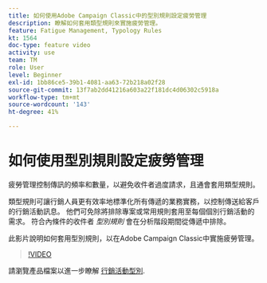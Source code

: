 ```yaml
---
title: 如何使用Adobe Campaign Classic中的型別規則設定疲勞管理
description: 瞭解如何套用類型規則來實施疲勞管理。
feature: Fatigue Management, Typology Rules
kt: 1564
doc-type: feature video
activity: use
team: TM
role: User
level: Beginner
exl-id: 1bb86ce5-39b1-4081-aa63-72b218a02f28
source-git-commit: 13f7ab2dd41216a603a22f181dc4d06302c5918a
workflow-type: tm+mt
source-wordcount: '143'
ht-degree: 41%

---
```


# 如何使用型別規則設定疲勞管理

疲勞管理控制傳訊的頻率和數量，以避免收件者過度請求，且通會套用類型規則。

類型規則可讓行銷人員更有效率地標準化所有傳遞的業務實務，以控制傳送給客戶的行銷活動訊息。 他們可免除將排除專案或常用規則套用至每個個別行銷活動的需求。 符合內條件的收件者 *型別規則* 會在分析階段期間從傳遞中排除。

此影片說明如何套用型別規則，以在Adobe Campaign Classic中實施疲勞管理。

>[!VIDEO](https://video.tv.adobe.com/v/25090?quality=12&learn=on)

請瀏覽產品檔案以進一步瞭解 [行銷活動型別](https://experienceleague.adobe.com/docs/campaign-classic/using/orchestrating-campaigns/campaign-optimization/about-campaign-typologies.html?lang=zh-Hant).
